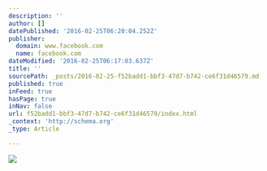 ```yaml
---
description: ''
author: []
datePublished: '2016-02-25T06:20:04.252Z'
publisher:
  domain: www.facebook.com
  name: facebook.com
dateModified: '2016-02-25T06:17:03.637Z'
title: ''
sourcePath: _posts/2016-02-25-f52badd1-bbf3-47d7-b742-ce6f31d46579.md
published: true
inFeed: true
hasPage: true
inNav: false
url: f52badd1-bbf3-47d7-b742-ce6f31d46579/index.html
_context: 'http://schema.org'
_type: Article

---
```

![](https://scontent-lax3-1.xx.fbcdn.net/hphotos-xap1/v/t1.0-9/226036_10150222512876458_3026304_n.jpg?oh=8366f52ae1cd59e9c35c75b707947c61&oe=5765267B)